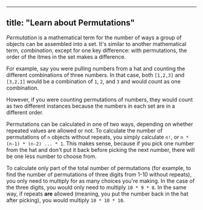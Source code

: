 
---
title: "Learn about Permutations"
---

_Permutation_ is a mathematical term for the number of ways a group of objects can be assembled into a set. It's similar to another mathematical term, _combination_, except for one key difference: with permutations, the order of the itmes in the set makes a difference.

For example, say you were pulling numbers from a hat and counting the different combinations of three numbers. In that case, both `[1,2,3]` and `[3,2,1]` would be a combination of `1`, `2`, and `3` and would count as one combination.

However, if you were counting permutations of numbers, they would count as two different instances because the numbers in each set are in a different order.

Permutations can be calculated in one of two ways, depending on whether repeated values are allowed or not. To calculate the number of permutations of `n` objects without repeats, you simply calculate `n!`, or `n * (n-1) * (n-2) ... * 1`. This makes sense, because if you pick one number from the hat and don't put it back before picking the next number, there will be one less number to choose from.

To calculate only part of the total number of permutations (for example, to find the number of permutations of three digits from 1-10 without repeats), you only need to multiply for as many choices you're making. In the case of the three digits, you would only need to multiply `10 * 9 * 8`. In the same way, if repeats **are** allowed (meaning, you put the number back in the hat after picking), you would multiply `10 * 10 * 10`.
